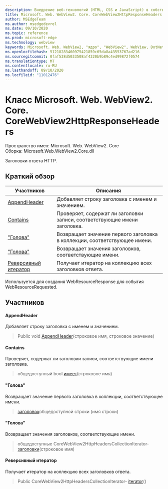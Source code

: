 ```yaml
---
description: Внедрение веб-технологий (HTML, CSS и JavaScript) в собственные приложения с помощью элемента управления Microsoft Edge WebView2
title: Microsoft. Web. WebView2. Core. CoreWebView2HttpResponseHeaders
author: MSEdgeTeam
ms.author: msedgedevrel
ms.date: 09/10/2020
ms.topic: reference
ms.prod: microsoft-edge
ms.technology: webview
keywords: Microsoft. Web. WebView2, "ядро", "WebView2", WebView, DotNet, WPF, WinForms, App, EDGE, CoreWebView2, CoreWebView2Controller, браузерный элемент управления, EDGE HTML, Microsoft. Web. WebView2
ms.openlocfilehash: 51218283460975421859c65da8a43553767ad216
ms.sourcegitcommit: 0faf538d5033508af4320b9b89c4ed99872f0574
ms.translationtype: MT
ms.contentlocale: ru-RU
ms.lasthandoff: 09/10/2020
ms.locfileid: "11012476"
---
```

# Класс Microsoft. Web. WebView2. Core. CoreWebView2HttpResponseHeaders 

Пространство имен: Microsoft. Web. WebView2. Core \
Сборка: Microsoft.Web.WebView2.Core.dll

Заголовки ответа HTTP.

## Краткий обзор

 Участников                        | Описания
--------------------------------|---------------------------------------------
[AppendHeader](#appendheader) | Добавляет строку заголовка с именем и значением.
[Contains](#contains) | Проверяет, содержат ли заголовки записи, соответствующие имени заголовка.
["Голова"](#getheader) | Возвращает значение первого заголовка в коллекции, соответствующее имени.
["Голова"](#getheaders) | Возвращает значения заголовков, соответствующие имени.
[Реверсивный итератор](#getiterator) | Получает итератор на коллекцию всех заголовков ответа.

Используется для создания WebResourceResponse для события WebResourceRequested.

## Участников

#### AppendHeader 

Добавляет строку заголовка с именем и значением.

> Public void [AppendHeader](#appendheader)(строковое имя, строковое значение)

#### Contains 

Проверяет, содержат ли заголовки записи, соответствующие имени заголовка.

> общедоступный bool [имеет](#contains)(строковое имя)

#### "Голова" 

Возвращает значение первого заголовка в коллекции, соответствующее имени.

> [заголовок](#getheader)общедоступной строки (имя строки)

#### "Голова" 

Возвращает значения заголовков, соответствующие имени.

> общедоступные CoreWebView2HttpHeadersCollectionIterator- [заголовки](#getheaders)(строковое имя)

#### Реверсивный итератор 

Получает итератор на коллекцию всех заголовков ответа.

> Public CoreWebView2HttpHeadersCollectionIterator- [iterator](#getiterator)()

